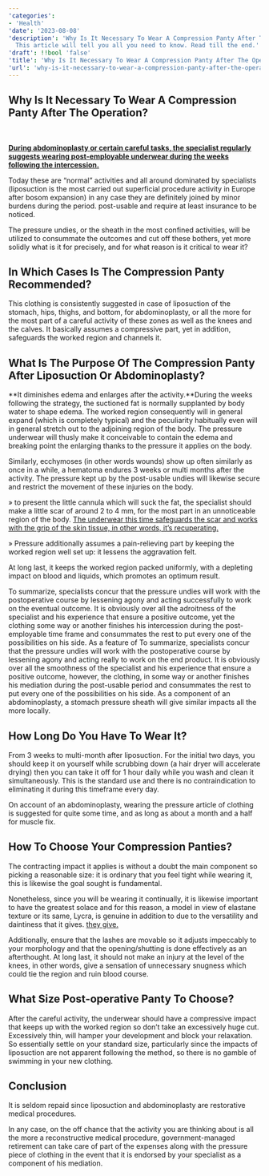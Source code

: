 ```yaml
---
'categories':
- 'Health'
'date': '2023-08-08'
'description': 'Why Is It Necessary To Wear A Compression Panty After The Operation?
  This article will tell you all you need to know. Read till the end.'
'draft': !!bool 'false'
'title': 'Why Is It Necessary To Wear A Compression Panty After The Operation?'
'url': 'why-is-it-necessary-to-wear-a-compression-panty-after-the-operation'
---
```

 

Why Is It Necessary To Wear A Compression Panty After The Operation?
--------------------------------------------------------------------


 


[**During abdominoplasty or certain careful tasks, the specialist regularly suggests wearing post-employable underwear during the weeks following the intercession.**](https://vitalmayfair.com/best-vitamins-for-skin-acne/)


Today these are “normal” activities and all around dominated by specialists (liposuction is the most carried out superficial procedure activity in Europe after bosom expansion) in any case they are definitely joined by minor burdens during the period. post-usable and require at least insurance to be noticed.


The pressure undies, or the sheath in the most confined activities, will be utilized to consummate the outcomes and cut off these bothers, yet more solidly what is it for precisely, and for what reason is it critical to wear it?


In Which Cases Is The Compression Panty Recommended?
----------------------------------------------------


This clothing is consistently suggested in case of liposuction of the stomach, hips, thighs, and bottom, for abdominoplasty, or all the more for the most part of a careful activity of these zones as well as the knees and the calves. It basically assumes a compressive part, yet in addition, safeguards the worked region and channels it.


What Is The Purpose Of The Compression Panty After Liposuction Or Abdominoplasty?
---------------------------------------------------------------------------------


**It diminishes edema and enlarges after the activity.**During the weeks following the strategy, the suctioned fat is normally supplanted by body water to shape edema. The worked region consequently will in general expand (which is completely typical) and the peculiarity habitually even will in general stretch out to the adjoining region of the body. The pressure underwear will thusly make it conceivable to contain the edema and breaking point the enlarging thanks to the pressure it applies on the body.


Similarly, ecchymoses (in other words wounds) show up often similarly as once in a while, a hematoma endures 3 weeks or multi months after the activity. The pressure kept up by the post-usable undies will likewise secure and restrict the movement of these injuries on the body.


» to present the little cannula which will suck the fat, the specialist should make a little scar of around 2 to 4 mm, for the most part in an unnoticeable region of the body. [The underwear this time safeguards the scar and works with the grip of the skin tissue, in other words, it’s recuperating.](https://vitalmayfair.com/somatic-breathing-exercises/)


» Pressure additionally assumes a pain-relieving part by keeping the worked region well set up: it lessens the aggravation felt.


At long last, it keeps the worked region packed uniformly, with a depleting impact on blood and liquids, which promotes an optimum result.


To summarize, specialists concur that the pressure undies will work with the postoperative course by lessening agony and acting successfully to work on the eventual outcome. It is obviously over all the adroitness of the specialist and his experience that ensure a positive outcome, yet the clothing some way or another finishes his intercession during the post-employable time frame and consummates the rest to put every one of the possibilities on his side. As a feature of To summarize, specialists concur that the pressure undies will work with the postoperative course by lessening agony and acting really to work on the end product. It is obviously over all the smoothness of the specialist and his experience that ensure a positive outcome, however, the clothing, in some way or another finishes his mediation during the post-usable period and consummates the rest to put every one of the possibilities on his side. As a component of an abdominoplasty, a stomach pressure sheath will give similar impacts all the more locally.


How Long Do You Have To Wear It?
--------------------------------


From 3 weeks to multi-month after liposuction. For the initial two days, you should keep it on yourself while scrubbing down (a hair dryer will accelerate drying) then you can take it off for 1 hour daily while you wash and clean it simultaneously. This is the standard use and there is no contraindication to eliminating it during this timeframe every day.


On account of an abdominoplasty, wearing the pressure article of clothing is suggested for quite some time, and as long as about a month and a half for muscle fix.


How To Choose Your Compression Panties?
---------------------------------------


The contracting impact it applies is without a doubt the main component so picking a reasonable size: it is ordinary that you feel tight while wearing it, this is likewise the goal sought is fundamental.


Nonetheless, since you will be wearing it continually, it is likewise important to have the greatest solace and for this reason, a model in view of elastane texture or its same, Lycra, is genuine in addition to due to the versatility and daintiness that it gives. [they give.](https://vitalmayfair.com/natural-treatment-for-hole-in-the-heart/)


Additionally, ensure that the lashes are movable so it adjusts impeccably to your morphology and that the opening/shutting is done effectively as an afterthought. At long last, it should not make an injury at the level of the knees, in other words, give a sensation of unnecessary snugness which could tie the region and ruin blood course.


What Size Post-operative Panty To Choose?
-----------------------------------------


After the careful activity, the underwear should have a compressive impact that keeps up with the worked region so don’t take an excessively huge cut. Excessively thin, will hamper your development and block your relaxation. So essentially settle on your standard size, particularly since the impacts of liposuction are not apparent following the method, so there is no gamble of swimming in your new clothing.


**Conclusion**
--------------


It is seldom repaid since liposuction and abdominoplasty are restorative medical procedures.  

In any case, on the off chance that the activity you are thinking about is all the more a reconstructive medical procedure, government-managed retirement can take care of part of the expenses along with the pressure piece of clothing in the event that it is endorsed by your specialist as a component of his mediation.


 


 


 


 


 


